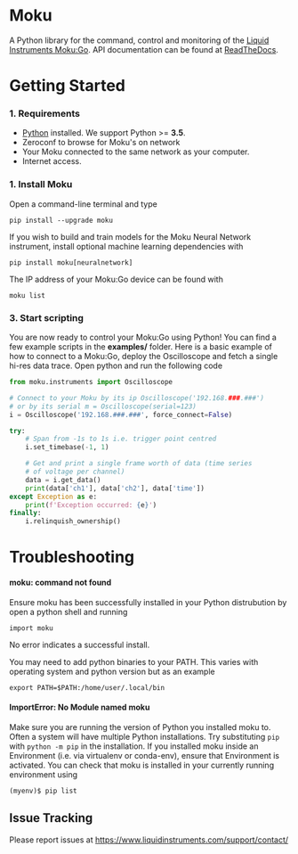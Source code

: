# Moku
A Python library for the command, control and monitoring of the [Liquid Instruments Moku:Go](http://www.liquidinstruments.com).
API documentation can be found at [ReadTheDocs](http://moku.readthedocs.org).

# Getting Started

### 1. Requirements
- [Python](https://www.python.org) installed.  We support Python >= **3.5**.
- Zeroconf to browse for Moku's on network
- Your Moku connected to the same network as your computer.
- Internet access.

### 1. Install Moku
Open a command-line terminal and type

    pip install --upgrade moku

If you wish to build and train models for the Moku Neural Network instrument, install optional machine learning dependencies with

    pip install moku[neuralnetwork]

The IP address of your Moku:Go device can be found with

    moku list

### 3. Start scripting
You are now ready to control your Moku:Go using Python! You can find a few example scripts in the **examples/** folder.
Here is a basic example of how to connect to a Moku:Go, deploy the Oscilloscope and fetch a single hi-res data trace. Open python and run the following code

```python
from moku.instruments import Oscilloscope

# Connect to your Moku by its ip Oscilloscope('192.168.###.###')
# or by its serial m = Oscilloscope(serial=123)
i = Oscilloscope('192.168.###.###', force_connect=False)

try:
    # Span from -1s to 1s i.e. trigger point centred
    i.set_timebase(-1, 1)

    # Get and print a single frame worth of data (time series
    # of voltage per channel)
    data = i.get_data()
    print(data['ch1'], data['ch2'], data['time'])
except Exception as e:
    print(f'Exception occurred: {e}')
finally:
    i.relinquish_ownership()
```

# Troubleshooting

#### moku: command not found
Ensure moku has been successfully installed in your Python distrubution by open a python shell and running

    import moku

No error indicates a successful install.

You may need to add python binaries to your PATH.  This varies with operating system and python version but as an example

    export PATH=$PATH:/home/user/.local/bin

#### ImportError: No Module named moku
Make sure you are running the version of Python you installed moku to.  Often a system will have multiple Python installations. Try substituting `pip` with `python -m pip` in the installation.
If you installed moku inside an Environment (i.e. via virtualenv or conda-env), ensure that Environment is activated. You can check that moku is installed in your currently running environment using

    (myenv)$ pip list

## Issue Tracking

Please report issues at https://www.liquidinstruments.com/support/contact/
